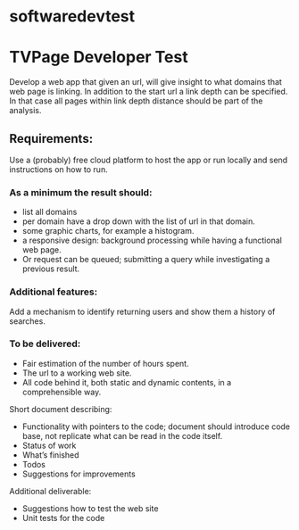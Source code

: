 # softwaredevtest

TVPage Developer Test
=====================

Develop a web app that given an url, will give insight to what domains that web page is linking. In addition to the start url a link depth can be specified. In that case all pages within link depth distance should be part of the analysis.

Requirements:
-------------
Use a (probably) free cloud platform to host the app or run locally and send instructions on how to run.

### As a minimum the result should:

- list all domains
- per domain have a drop down with the list of url in that domain.
- some graphic charts, for example a histogram.
- a responsive design: background processing while having a functional web page.
- Or request can be queued; submitting a query while investigating a previous result.

### Additional features:
Add a mechanism to identify returning users and show them a history of searches.

### To be delivered:
- Fair estimation of the number of hours spent.
- The url to a working web site.
- All code behind it, both static and dynamic contents, in a comprehensible
 way.

Short document describing:
- Functionality with pointers to the code; document should introduce code base, not replicate what can be read in the code itself.
- Status of work
- What’s finished
- Todos
- Suggestions for improvements

Additional deliverable:
 - Suggestions how to test the web site
 - Unit tests for the code
